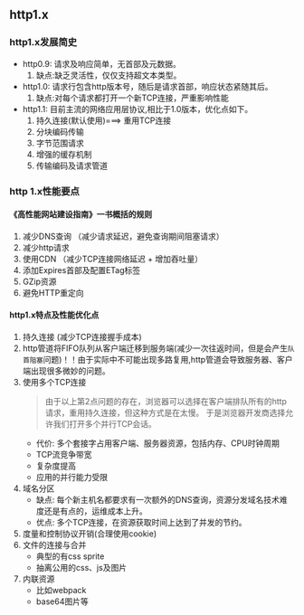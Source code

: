 ## http1.x
### http1.x发展简史
- http0.9: 请求及响应简单，无首部及元数据。
    1. 缺点:缺乏灵活性，仅仅支持超文本类型。
- http1.0: 请求行包含http版本号，随后是请求首部，响应状态紧随其后。
    1. 缺点:对每个请求都打开一个新TCP连接，严重影响性能
- http1.1: 目前主流的网络应用层协议,相比于1.0版本，优化点如下。
    1. 持久连接(默认使用)===> 重用TCP连接
    2. 分块编码传输
    3. 字节范围请求
    4. 增强的缓存机制
    5. 传输编码及请求管道
    
### http 1.x性能要点

#### 《高性能网站建设指南》一书概括的规则
1. 减少DNS查询 （减少请求延迟，避免查询期间阻塞请求）
2. 减少http请求
3. 使用CDN （减少TCP连接网络延迟 + 增加吞吐量）
4. 添加Expires首部及配置ETag标签
5. GZip资源
6. 避免HTTP重定向

#### http1.x特点及性能优化点
1. 持久连接 (减少TCP连接握手成本)
2. http管道将FIFO队列从客户端迁移到服务端(减少一次往返时间，但是会产生`队首阻塞`问题)！！由于实际中不可能出现多路复用,http管道会导致服务器、客户端出现很多微妙的问题。
3. 使用多个TCP连接
    > 由于以上第2点问题的存在，浏览器可以选择在客户端排队所有的http请求，重用持久连接，但这种方式是在太慢。
    于是浏览器开发商选择允许我们打开多个并行TCP会话。   
    - 代价: 多个套接字占用客户端、服务器资源，包括内存、CPU时钟周期
    - TCP流竞争带宽
    - 复杂度提高
    - 应用的并行能力受限
4. 域名分区
    - 缺点: 每个新主机名都要求有一次额外的DNS查询，资源分发域名技术难度还是有点的，运维成本上升。
    - 优点: 多个TCP连接，在资源获取时间上达到了并发的节约。
5. 度量和控制协议开销(合理使用cookie)    
6. 文件的连接与合并
    - 典型的有css sprite
    - 抽离公用的css、js及图片
7. 内联资源
    - 比如webpack
    - base64图片等
